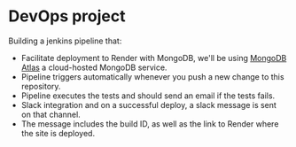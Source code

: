 # DevOps project
Building a jenkins pipeline that:
-  Facilitate deployment to Render with MongoDB, we'll be using [MongoDB Atlas](https://www.mongodb.com/atlas/database) a cloud-hosted MongoDB service. 
-  Pipeline triggers automatically whenever you push a new change to this repository. 
-  Pipeline executes the tests and should send an email if the tests fails. 
-  Slack integration and on a successful deploy, a slack message is sent on that channel.
-  The message includes the build ID, as well as the link to Render where the site is deployed. 
